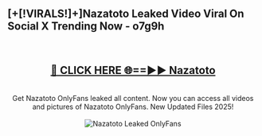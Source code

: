 <h2>[+[!VIRALS!]+]Nazatoto Leaked Video Viral On Social X Trending Now - o7g9h</h2>
<br>
<div align="center">
<h2><a href="https://libra.edu.pl?Nazatoto" rel="nofollow">🔴 CLICK HERE 🌐==►► Nazatoto</a></h2>
<br>
Get Nazatoto OnlyFans leaked all content. Now you can access all videos and pictures of Nazatoto OnlyFans. New Updated Files 2025!
<br>
<br>
<a href="https://libra.edu.pl?Nazatoto" rel="nofollow" data-target="animated-image.originalLink"><img src="https://i.ibb.co.com/WyWwxjT/player-gif2.gif" alt="Nazatoto Leaked OnlyFans" style="max-width: 100%; display: inline-block;" data-target="animated-image.originalImage"></a>
</div>
<br>